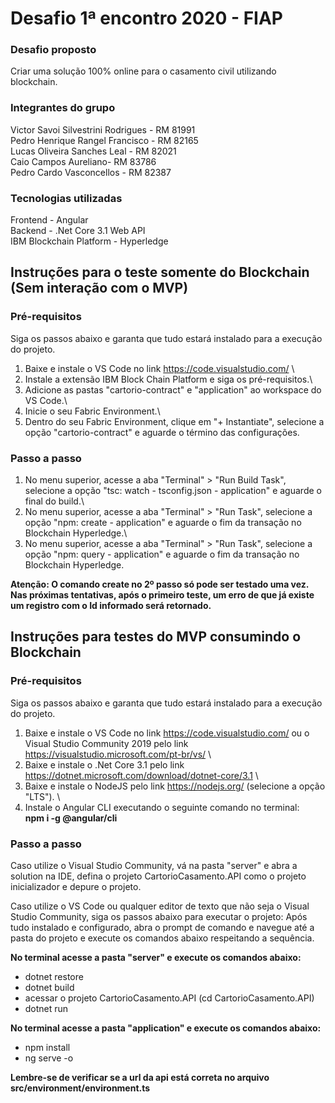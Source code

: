 # Desafio 1ª encontro 2020 - FIAP
### Desafio proposto
Criar uma solução 100% online para o casamento civil utilizando blockchain.

### Integrantes do grupo
Victor Savoi Silvestrini Rodrigues - RM 81991\
Pedro Henrique Rangel Francisco - RM 82165\
Lucas Oliveira Sanches Leal - RM 82021\
Caio Campos Aureliano- RM 83786\
Pedro Cardo Vasconcellos - RM 82387

### Tecnologias utilizadas
Frontend - Angular\
Backend - .Net Core 3.1 Web API\
IBM Blockchain Platform - Hyperledge

## Instruções para o teste somente do Blockchain (Sem interação com o MVP)
### Pré-requisitos
Siga os passos abaixo e garanta que tudo estará instalado para a execução do projeto.

1. Baixe e instale o VS Code no link https://code.visualstudio.com/ \
2. Instale a extensão IBM Block Chain Platform e siga os pré-requisitos.\
3. Adicione as pastas "cartorio-contract" e "application" ao workspace do VS Code.\
4. Inicie o seu Fabric Environment.\
5. Dentro do seu Fabric Environment, clique em "+ Instantiate", selecione a opção "cartorio-contract" e aguarde o término das configurações.

### Passo a passo
1. No menu superior, acesse a aba "Terminal" > "Run Build Task", selecione a opção "tsc: watch - tsconfig.json - application" e aguarde o final do build.\
2. No menu superior, acesse a aba "Terminal" > "Run Task", selecione a opção "npm: create - application" e aguarde o fim da transação no Blockchain Hyperledge.\
3. No menu superior, acesse a aba "Terminal" > "Run Task", selecione a opção "npm: query - application" e aguarde o fim da transação no Blockchain Hyperledge.

**Atenção: O comando create no 2º passo só pode ser testado uma vez. Nas próximas tentativas, após o primeiro teste, um erro de que já existe um registro com o Id informado  será retornado.**

## Instruções para testes do MVP consumindo o Blockchain
### Pré-requisitos
Siga os passos abaixo e garanta que tudo estará instalado para a execução do projeto.

1. Baixe e instale o VS Code no link https://code.visualstudio.com/ ou o Visual Studio Community 2019 pelo link https://visualstudio.microsoft.com/pt-br/vs/ \
2. Baixe e instale o .Net Core 3.1 pelo link https://dotnet.microsoft.com/download/dotnet-core/3.1 \
3. Baixe e instale o NodeJS pelo link https://nodejs.org/ (selecione a opção "LTS"). \
4. Instale o Angular CLI executando o seguinte comando no terminal: \
**npm i -g @angular/cli**

### Passo a passo
Caso utilize o Visual Studio Community, vá na pasta "server" e abra a solution na IDE, defina o projeto CartorioCasamento.API como o projeto inicializador e depure o projeto.

Caso utilize o VS Code ou qualquer editor de texto que não seja o Visual Studio Community, siga os passos abaixo para executar o projeto:
Após tudo instalado e configurado, abra o prompt de comando e navegue até a pasta do projeto e execute os comandos abaixo respeitando a sequência.

**No terminal acesse a pasta "server" e execute os comandos abaixo:**
- dotnet restore
- dotnet build
- acessar o projeto CartorioCasamento.API (cd CartorioCasamento.API)
- dotnet run

**No terminal acesse a pasta "application" e execute os comandos abaixo:**

- npm install
- ng serve -o

**Lembre-se de verificar se a url da api está correta no arquivo src/environment/environment.ts**
